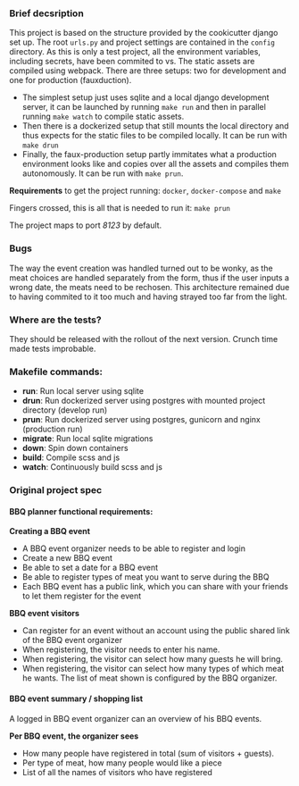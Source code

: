 ### Brief decsription

This project is based on the structure provided by the cookicutter django set up. The root `urls.py` and project settings are contained in the `config` directory. As this is only a test project, all the environment variables, including secrets, have been commited to vs. The static assets are compiled using webpack. There are three setups: two for development and one for production (fauxduction). 

* The simplest setup just uses sqlite and a local django development server, it can be launched by running `make run` and then in parallel running `make watch` to compile static assets.
* Then there is a dockerized setup that still mounts the local directory and thus expects for the static files to be compiled locally. It can be run with `make drun`
* Finally, the faux-production setup partly immitates what a production environment looks like and copies over all the assets and compiles them autonomously. It can be run with `make prun`.

**Requirements** to get the project running: `docker`, `docker-compose` and `make`

Fingers crossed, this is all that is needed to run it:
    `make prun`

The project maps to port *8123* by default.
 
### Bugs

The way the event creation was handled turned out to be wonky, as the meat
choices are handled separately from the form, thus if the user inputs a wrong
date, the meats need to be rechosen. This architecture remained due to having
commited to it too much and having strayed too far from the light.

### Where are the tests?

They should be released with the rollout of the next version. Crunch time made
tests improbable.

### Makefile commands:
* **run**: Run local server using sqlite
* **drun**: Run dockerized server using postgres with mounted project directory (develop run)
* **prun**: Run dockerized server using postgres, gunicorn and nginx
    (production run)
* **migrate**: Run local sqlite migrations
* **down**: Spin down containers
* **build**: Compile scss and js
* **watch**: Continuously build scss and js

### Original project spec

#### BBQ planner functional requirements:

**Creating a BBQ event**
* A BBQ event organizer needs to be able to register and login
* Create a new BBQ event
* Be able to set a date for a BBQ event
* Be able to register types of meat you want to serve during the BBQ
* Each BBQ event has a public link, which you can share with your friends to let them register for the event

**BBQ event visitors**
* Can register for an event without an account using the public shared link of the BBQ event organizer
* When registering, the visitor needs to enter his name.
* When registering, the visitor can select how many guests he will bring.
* When registering, the visitor can select how many types of which meat he wants. The list of meat shown is configured by the BBQ organizer.

#### BBQ event summary / shopping list

A logged in BBQ event organizer can an overview of his BBQ events.

**Per BBQ event, the organizer sees**
* How many people have registered in total (sum of visitors + guests).
* Per type of meat, how many people would like a piece
* List of all the names of visitors who have registered
